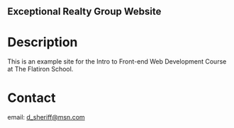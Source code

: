 Exceptional Realty Group Website
---

# Description

This is an example site for the Intro to Front-end Web Development Course at The Flatiron School.

# Contact

email: d_sheriff@msn.com